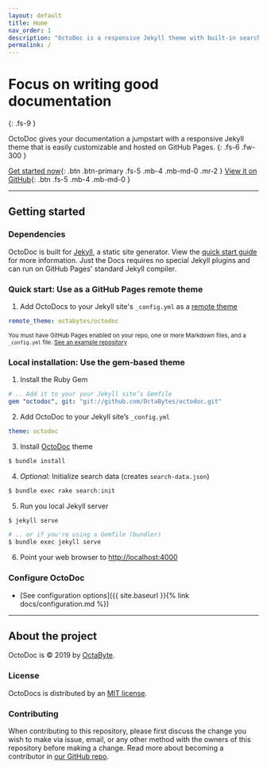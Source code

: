 ```yaml
---
layout: default
title: Home
nav_order: 1
description: "OctoDoc is a responsive Jekyll theme with built-in search that is easily customizable and hosted on GitHub Pages."
permalink: /
---
```


# Focus on writing good documentation
{: .fs-9 }

OctoDoc gives your documentation a jumpstart with a responsive Jekyll theme that is easily customizable and hosted on GitHub Pages.
{: .fs-6 .fw-300 }

[Get started now](#getting-started){: .btn .btn-primary .fs-5 .mb-4 .mb-md-0 .mr-2 } [View it on GitHub](https://github.com/octabytes/octodoc){: .btn .fs-5 .mb-4 .mb-md-0 }

---

## Getting started

### Dependencies

OctoDoc is built for [Jekyll](https://jekyllrb.com), a static site generator. View the [quick start guide](https://jekyllrb.com/docs/) for more information. Just the Docs requires no special Jekyll plugins and can run on GitHub Pages' standard Jekyll compiler.

### Quick start: Use as a GitHub Pages remote theme

1. Add OctoDocs to your Jekyll site's `_config.yml` as a [remote theme](https://blog.github.com/2017-11-29-use-any-theme-with-github-pages/)
```yaml
remote_theme: octabytes/octodoc
```
<small>You must have GitHub Pages enabled on your repo, one or more Markdown files, and a `_config.yml` file. [See an example repository](https://github.com/octabytes/)</small>

### Local installation: Use the gem-based theme

1. Install the Ruby Gem
```yaml
# .. Add it to your your Jekyll site’s Gemfile
gem "octodoc", git: "git://github.com/OctaBytes/octodoc.git"
```
2. Add OctoDoc to your Jekyll site’s `_config.yml`
```yaml
theme: octodoc
```
3. Install [OctoDoc](https://github.io/OctaBytes/octodoc) theme
```bash
$ bundle install
```
4. _Optional:_ Initialize search data (creates `search-data.json`)
```bash
$ bundle exec rake search:init
```
5. Run you local Jekyll server
```bash
$ jekyll serve
```
```bash
# .. or if you're using a Gemfile (bundler)
$ bundle exec jekyll serve
```
6. Point your web browser to [http://localhost:4000](http://localhost:4000)

### Configure OctoDoc

- [See configuration options]({{ site.baseurl }}{% link docs/configuration.md %})

---

## About the project

OctoDoc is &copy; 2019 by [OctaByte](http://octabyte.io).

### License

OctoDocs is distributed by an [MIT license](https://github.com/octabytes/octodoc/tree/master/LICENSE.txt).

### Contributing

When contributing to this repository, please first discuss the change you wish to make via issue,
email, or any other method with the owners of this repository before making a change. Read more about becoming a contributor in [our GitHub repo](https://github.com/octabytes/octodoc#contributing).
